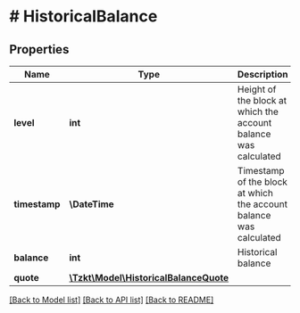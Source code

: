 # # HistoricalBalance

## Properties

Name | Type | Description | Notes
------------ | ------------- | ------------- | -------------
**level** | **int** | Height of the block at which the account balance was calculated | [optional]
**timestamp** | **\DateTime** | Timestamp of the block at which the account balance was calculated | [optional]
**balance** | **int** | Historical balance | [optional]
**quote** | [**\Tzkt\Model\HistoricalBalanceQuote**](HistoricalBalanceQuote.md) |  | [optional]

[[Back to Model list]](../../README.md#models) [[Back to API list]](../../README.md#endpoints) [[Back to README]](../../README.md)
